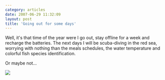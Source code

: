 ```yaml
---
category: articles
date: 2007-06-29 11:32:09
layout: post
title: 'Going out for some days'
---
```


<p>Well, it's that time of the year were I go out, stay offline for a week and recharge the batteries. The next days I will be scuba-diving in the red sea, worrying with nothing than the meals schedules, the water temperature and colorful fish species identification.</p>

<p>Or maybe not...</p>

<p><a href="https://joaobordalo.com/images/static/blog/iphone_vacations.gif"><img src="https://joaobordalo.com/images/static/blog/iphone_vacations.gif"></a></p>
